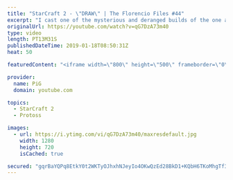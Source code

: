```yaml
---
title: "StarCraft 2 - \"DRAW\" | The Florencio Files #44"
excerpt: "I cast one of the mysterious and deranged builds of the one and only Florencio, the dude that invented the proxy nexus recall rush  Florencios twitch: https://www.twitch.tv/flol2encio Florencios youtube: https://www.youtube.com/channel/UCPVDzgavABEYvzf6ABjgSVA Florencios Twitter: https://twitter.com/craft_dank"
originalUrl: https://youtube.com/watch?v=qG7DzA73m40
type: video
length: PT13M31S
publishedDateTime: 2019-01-18T08:50:31Z
heat: 50

featuredContent: "<iframe width=\"800\" height=\"500\" frameborder=\"0\" src=\"https://www.youtube.com/embed/qG7DzA73m40\" allow=\"accelerometer; autoplay; encrypted-media; gyroscope; picture-in-picture\" allowfullscreen></iframe>"

provider:
  name: PiG
  domain: youtube.com

topics:
  - StarCraft 2
  - Protoss

images:
  - url: https://i.ytimg.com/vi/qG7DzA73m40/maxresdefault.jpg
    width: 1280
    height: 720
    isCached: true

secured: "gqrBaYQPq8EtkY0t2WKTyOJhxhNJeyIo4OKwQzEd28BkD1+KQbH6TKoMhgTf3WKd6piYuokU6jjHN8gKWvFYMwYemiDil8Dm8znS0/emXuOjV6AmJZ2Nu662q+RzNHeAMdqVreFXlbkRt708PCG/UeUgsIs1WYqFUOP1+KYp4XKfI0Re8J0yhDv9dMWKeu89sz75xdSIb6+HnTNCiKlw2u5r5VcPaV4MFgyf9T8rYszJgWRLkeHqetqUbxs72y3KcXI6Lj27qO75JQxR3av0/JnBpbU34tioWWDXnaXd1DAyw389wJmULT39FfnVSBgSIx6TFim01cExDqEyU74LJ1r7RxBv6GRNexc/y6QkT+Hc/TuZg+boCq3ef8Peay2UzH5qzuWv/g7pHnphRjudRGTUJyU9TO+InxnOmSQpvKo=;8L88KH9R6tzioPlUEp/yZg=="
---
```


